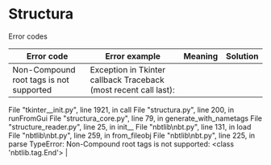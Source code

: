 # Structura
Error codes

| Error code | Error example | Meaning | Solution |
|------------|---------------|---------|----------|
|Non-Compound root tags is not supported |Exception in Tkinter callback Traceback (most recent call last):
File "tkinter__init.py", line 1921, in call
File "structura.py", line 200, in runFromGui
File "structura_core.py", line 79, in generate_with_nametags
File "structure_reader.py", line 25, in init__
File "nbtlib\nbt.py", line 131, in load
File "nbtlib\nbt.py", line 259, in from_fileobj
File "nbtlib\nbt.py", line 225, in parse
TypeError: Non-Compound root tags is not supported: <class 'nbtlib.tag.End'> |